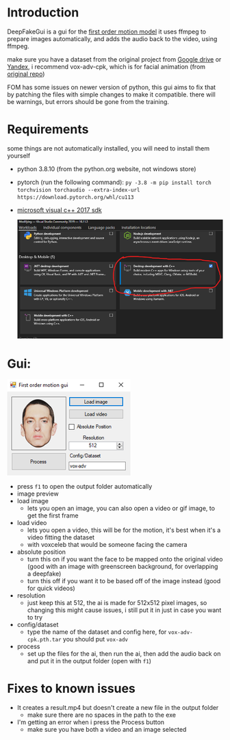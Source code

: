 # Introduction
DeepFakeGui is a gui for the [first order motion model](https://github.com/AliaksandrSiarohin/first-order-model)
it uses ffmpeg to prepare images automatically, and adds the audio back to the video, using ffmpeg.

make sure you have a dataset from the original project from [Google drive](https://drive.google.com/drive/folders/1PyQJmkdCsAkOYwUyaj_l-l0as-iLDgeH) or [Yandex](https://disk.yandex.ru/d/lEw8uRm140L_eQ), i recommend vox-adv-cpk, which is for facial animation (from [original repo](https://github.com/AliaksandrSiarohin/first-order-model))

FOM has some issues on newer version of python, this gui aims to fix that by patching the files with simple changes to make it compatible. there will be warnings, but errors should be gone from the training.

# Requirements
some things are not automatically installed, you will need to install them yourself
* python 3.8.10 (from the python.org website, not windows store)
* pytorch (run the following command): `py -3.8 -m pip install torch torchvision torchaudio --extra-index-url https://download.pytorch.org/whl/cu113`
* [microsoft visual c++ 2017 sdk](https://visualstudio.microsoft.com/thank-you-downloading-visual-studio/?sku=BuildTools&rel=15)

   ![Desktop environment with c++](/visual-c++.png)
   
# Gui:
   ![Gui](/gui.png)
* press `f1` to open the output folder automatically
* image preview
* load image
   * lets you open an image, you can also open a video or gif image, to get the first frame
* load video
   * lets you open a video, this will be for the motion, it's best when it's a video fitting the dataset
   * with voxceleb that would be someone facing the camera
* absolute position
   * turn this on if you want the face to be mapped onto the original video (good with an image with greenscreen background, for overlapping a deepfake)
   * turn this off if you want it to be based off of the image instead (good for quick videos)
* resolution
   * just keep this at 512, the ai is made for 512x512 pixel images, so changing this might cause issues, i still put it in just in case you want to try
* config/dataset
   * type the name of the dataset and config here, for `vox-adv-cpk.pth.tar` you should put `vox-adv`
* process
   * set up the files for the ai, then run the ai, then add the audio back on and put it in the output folder (open with `f1`)

# Fixes to known issues
* It creates a result.mp4 but doesn't create a new file in the output folder
   * make sure there are no spaces in the path to the exe
* I'm getting an error when i press the Process button
   * make sure you have both a video and an image selected
